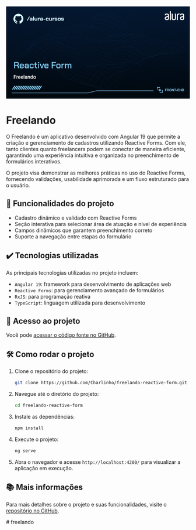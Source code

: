 ![ng-fokus](thumbnail.png)


# Freelando

O Freelando é um aplicativo desenvolvido com Angular 19 que permite a criação e gerenciamento de cadastros utilizando Reactive Forms. Com ele, tanto clientes quanto freelancers podem se conectar de maneira eficiente, garantindo uma experiência intuitiva e organizada no preenchimento de formulários interativos.

O projeto visa demonstrar as melhores práticas no uso do Reactive Forms, fornecendo validações, usabilidade aprimorada e um fluxo estruturado para o usuário.

## 🔨 Funcionalidades do projeto

- Cadastro dinâmico e validado com Reactive Forms
- Seção interativa para selecionar área de atuação e nível de experiência
- Campos dinâmicos que garantem preenchimento correto
- Suporte a navegação entre etapas do formulário

## ✔️ Tecnologias utilizadas

As principais tecnologias utilizadas no projeto incluem:

- `Angular 19`: framework para desenvolvimento de aplicações web
- `Reactive Forms`: para gerenciamento avançado de formulários
- `RxJS`: para programação reativa
- `TypeScript`: linguagem utilizada para desenvolvimento

## 📁 Acesso ao projeto

Você pode [acessar o código fonte no GitHub](https://github.com/Charlinho/freelando-reactive-form).

## 🛠️ Como rodar o projeto

1. Clone o repositório do projeto:
   ```bash
   git clone https://github.com/Charlinho/freelando-reactive-form.git
   ```
2. Navegue até o diretório do projeto:
   ```bash
   cd freelando-reactive-form
   ```
3. Instale as dependências:
   ```bash
   npm install
   ```
4. Execute o projeto:
   ```bash
   ng serve
   ```
5. Abra o navegador e acesse `http://localhost:4200/` para visualizar a aplicação em execução.

## 📚 Mais informações

Para mais detalhes sobre o projeto e suas funcionalidades, visite o [repositório no GitHub](https://github.com/Charlinho/freelando-reactive-form).

#   f r e e l a n d o 
 
 